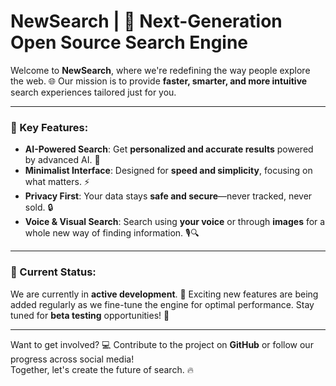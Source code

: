 # NewSearch | 🚀 Next-Generation Open Source Search Engine

Welcome to **NewSearch**, where we're redefining the way people explore the web. 🌐 Our mission is to provide **faster, smarter, and more intuitive** search experiences tailored just for you.

---

### 🌟 Key Features:

- **AI-Powered Search**: Get **personalized and accurate results** powered by advanced AI. 🤖
- **Minimalist Interface**: Designed for **speed and simplicity**, focusing on what matters. ⚡
- **Privacy First**: Your data stays **safe and secure**—never tracked, never sold. 🔒
- **Voice & Visual Search**: Search using **your voice** or through **images** for a whole new way of finding information. 🎙️🔍

---

### 🚧 Current Status:

We are currently in **active development**. 🔨 Exciting new features are being added regularly as we fine-tune the engine for optimal performance. Stay tuned for **beta testing** opportunities! 🌱

---

Want to get involved? 💻 Contribute to the project on **GitHub** or follow our progress across social media!  
Together, let's create the future of search. 🔥
